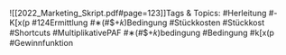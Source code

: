 
![[2022_Marketing_Skript.pdf#page=123]]Tags & Topics:
   #Herleitung
   #-K[x(p
   #124Ermittlung
   #∗(#$+𝑘)Bedingung
   #Stückkosten
   #Stückkost
   #Shortcuts
   #MultiplikativePAF
   #∗(#$+𝑘)bedingung
   #Bedingung
   #k[x(p
   #Gewinnfunktion